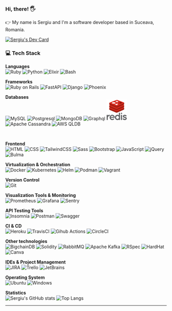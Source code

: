 ### Hi, there! 🖐️

👉 My name is Sergiu and I'm a software developer based in Suceava, Romania.<br>

<a style="align: center;" href="https://app.daily.dev/sergiulupaiescu"><img src="https://api.daily.dev/devcards/v2/VjhcIgjSA19OnYaVnmpeP.png?type=default&r=sj5" width="356" alt="Sergiu's Dev Card"/></a>

### 💻 Tech Stack
<b>Languages</b><br>
<img src="https://cdn.jsdelivr.net/gh/devicons/devicon/icons/ruby/ruby-original-wordmark.svg" title="Ruby" style="height: 4rem; background-color:white"/>
<img src="https://cdn.jsdelivr.net/gh/devicons/devicon/icons/python/python-original.svg" title="Python" style="height: 4rem"/>
<img src="https://github.com/user-attachments/assets/86148b96-87dd-4c2d-bcad-f094985cc6eb" title="Elixir" alt="Elixir" style="height: 4rem"/>
<img src="https://cdn.jsdelivr.net/gh/devicons/devicon@latest/icons/bash/bash-plain.svg" title="Bash" alt="Bash" style="height: 4rem;"/>
<br>

<b>Frameworks</b><br>
<img src="https://upload.wikimedia.org/wikipedia/commons/6/62/Ruby_On_Rails_Logo.svg" title="Ruby on Rails" style="height: 4rem"/>
<img src="https://cdn.jsdelivr.net/gh/devicons/devicon/icons/fastapi/fastapi-original.svg" title="FastAPI" style="height: 4rem"/>
<img src="https://cdn.worldvectorlogo.com/logos/django.svg" title="Django" style="height: 4rem; background-color:white"/>
<img src="https://github.com/user-attachments/assets/56285d33-9d30-4c50-addb-7f66c7d0791f" title="Phoenix" alt="Phoenix" style="height: 4rem;"/>
<br>

<b>Databases</b><br>
<img src="https://cdn.jsdelivr.net/gh/devicons/devicon/icons/mysql/mysql-original-wordmark.svg" title="MySQL" style="height: 4rem"/>
<img src="https://cdn.jsdelivr.net/gh/devicons/devicon/icons/postgresql/postgresql-original-wordmark.svg" title="Postgresql" style="height: 4rem"/>
<img src="https://cdn.jsdelivr.net/gh/devicons/devicon/icons/mongodb/mongodb-original-wordmark.svg" title="MongoDB" style="height: 4rem; background-color:white"/>
<img src="https://www.vectorlogo.zone/logos/graphql/graphql-icon.svg" title="Graphql" style="height: 4rem; background-color:white"/>
<img src="https://raw.githubusercontent.com/devicons/devicon/master/icons/redis/redis-original-wordmark.svg" title="Redis" style="height: 4rem; background-color:white"/>
<img src="https://github.com/user-attachments/assets/a344f589-9016-4d28-a471-77cc8f75e763" title="Apache Cassandra" alt="Apache Cassandra" style="height: 4rem;"/>
<img src="https://github.com/user-attachments/assets/519ff5c2-780e-4e9d-9832-a2e0d84e3b78" title="AWS QLDB" alt="AWS QLDB" style="height: 4rem;"/>

<br>

<b>Frontend</b><br>
<img src="https://cdn.jsdelivr.net/gh/devicons/devicon/icons/html5/html5-original-wordmark.svg" title="HTML" style="height: 4rem"/>
<img src="https://github.com/user-attachments/assets/7aa365f1-f144-4dfc-b33f-3cefe8cb4c78" title="CSS" alt="CSS" style="height: 4rem;"/>
<img src="https://github.com/user-attachments/assets/2ed35523-792b-4301-b251-8c15bb560558" title="TailwindCSS" alt="TailwindCSS" style="height: 4rem;"/>
<img src="https://github.com/user-attachments/assets/ddd2e7cf-038b-474e-b247-a61ecc593d05" title="Sass" alt="Sass" style="height: 4rem;"/>
<img src="https://github.com/user-attachments/assets/311d4191-b076-4c45-a193-9cc3cac40d4f" title="Bootstrap" alt="Bootstrap" style="height: 4rem;"/>
<img src="https://github.com/user-attachments/assets/0a8e8d01-50ae-4bf2-9a17-e17ef94e3d86" title="JavaScript" alt="JavaScript" style="height: 4rem;"/>
<img src="https://github.com/user-attachments/assets/de5b1aa5-f073-4bcf-90df-0b8b56d7be30" title="jQuery" alt="jQuery" style="height: 4rem;"/>
<img src="https://raw.githubusercontent.com/gilbarbara/logos/804dc257b59e144eaca5bc6ffd16949752c6f789/logos/bulma.svg" title="Bulma" style="height: 4rem; background-color:white"/>
<br>

<b>Virtualization & Orchestration</b><br>
<img src="https://cdn.jsdelivr.net/gh/devicons/devicon/icons/docker/docker-original-wordmark.svg" title="Docker" style="height: 4rem"/>
<img src="https://github.com/user-attachments/assets/d39b721d-0893-436b-b866-d48d056d2b0b" title="Kubernetes" alt="Kubernetes" style="height: 4rem;"/>
<img src="https://github.com/user-attachments/assets/782ff299-f3ae-4df7-85fb-87be4d745e87" title="Helm" alt="Helm" style="height: 4rem;"/>
<img src="https://github.com/user-attachments/assets/18d15042-991f-419e-b13a-5a1432464b10" title="Podman" alt="Podman" style="height: 4rem;"/>
<img src="https://github.com/user-attachments/assets/a8367fa3-4d59-42c1-b3c6-384389a33c75" title="Vagrant" alt="Vagrant" style="height: 4rem;"/>

<b>Version Control</b><br>
<img src="https://cdn.jsdelivr.net/gh/devicons/devicon/icons/git/git-plain.svg" title="Git" style="height: 4rem"/>

<b>Visualization Tools & Monitoring</b><br>
<img src="https://github.com/user-attachments/assets/d26dd299-3d4a-416c-abca-72eb206ba12d" title="Prometheus" alt="Prometheus" style="height: 4rem;"/>
<img src="https://github.com/user-attachments/assets/2f0077e0-e5f6-4d80-b5b7-e9d40a5a4f76" title="Grafana" alt="Grafana" style="height: 4rem;"/>
<img src="https://cdn.jsdelivr.net/gh/devicons/devicon@latest/icons/sentry/sentry-original.svg" title="Sentry" alt="Sentry" style="height: 4rem;" /> 

<b>API Testing Tools</b><br>
<img src="https://github.com/user-attachments/assets/11d9fec4-9f78-4564-a22e-2edb4c9ca09b" title="Insomnia" alt="Insomnia" style="height: 4rem;"/>
<img src="https://www.vectorlogo.zone/logos/getpostman/getpostman-icon.svg" title="Postman" alt="Postman" style="height: 4rem; background-color:white"/>
<img src="https://github.com/user-attachments/assets/1884c838-19ab-455d-b834-bb690f3deb43" title="Swagger" alt="Swagger" style="height: 4rem;"/>

<b>CI & CD</b><br>
<img src="https://github.com/user-attachments/assets/71dea4c0-8d92-4158-85af-d94383875d9a" title="Heroku" alt="Heroku" style="height: 4rem;"/>
<img src="https://www.vectorlogo.zone/logos/travis-ci/travis-ci-icon.svg" title="TravisCI" style="height: 4rem; background-color:white"/>
<img src="https://github.com/user-attachments/assets/71cfcb79-77b3-4631-95c2-d0cd48a658ca" title="Gihub Actions" style="height: 4rem; background-color:white"/>
<img src="https://github.com/user-attachments/assets/d2950f5b-55bb-4ec9-b212-53928303aa90" title="CircleCI" style="height: 4rem; background-color:white"/>

<b>Other technologies</b><br>
<img src="https://cdn.icon-icons.com/icons2/2699/PNG/512/bigchaindb_logo_icon_167810.png" title="BigchainDB" style="height: 4rem; background-color:white"/>
<img src="https://cdn.icon-icons.com/icons2/2107/PNG/128/file_type_solidity_icon_130156.png" title="Solidity" style="height: 4rem; background-color:white"/>
<img src="https://cdn.jsdelivr.net/gh/devicons/devicon@latest/icons/rabbitmq/rabbitmq-original.svg" title="RabbitMQ" alt="RabbitMQ" style="height: 4rem;" />
<img src="https://github.com/user-attachments/assets/2e4e5640-28f4-402e-a9cf-442a7a9ac920" title="Apache Kafka" alt="Apache Kafka" style="height: 4rem;" />
<img src="https://github.com/user-attachments/assets/123a0f97-cc49-4812-a78f-76497a2f0642" title="RSpec" alt="RSpec" style="height: 4rem;"/>
<img src="https://github.com/user-attachments/assets/693a64a8-68c8-4d95-8aea-cb1bf6bd4567" title="HardHat" alt="HardHat" style="height: 4rem;"/>
<img src="https://github.com/user-attachments/assets/098e88e4-7f72-434a-9834-e657dc1c74d7" title="Canva" alt="Canva" style="height: 4rem;"/>

<b>IDEs & Project Management</b><br>
<img src="https://github.com/user-attachments/assets/4eb7332e-0427-4b42-922d-13164367ed8d" title="Jira" alt="JIRA" style="height: 4rem;"/>
<img src="https://github.com/user-attachments/assets/cc11e9b0-908b-435e-b08f-fdf06d7c195b" title="Trello" alt="Trello" style="height: 4rem;"/>
<img src="https://github.com/user-attachments/assets/3eda17ec-969c-4743-930b-03c80346b899" title="JetBrains" alt="JetBrains" style="height: 4rem;"/>

<b>Operating System</b><br>
<img src="https://github.com/user-attachments/assets/e3006087-58a3-4a99-bd32-c3254ccd0b07" title="Ubuntu" alt="Ubuntu" style="height: 4rem; background-color:white"/>
<img src="https://github.com/user-attachments/assets/70b01da1-1226-4d77-82ea-471e0f851e76" title="Windows" alt="Windows" style="height: 4rem; background-color:white"/>

</p>

<b>Statistics</b><br>
![Sergiu's GitHub stats](https://github-readme-stats.vercel.app/api?username=SergiuLupaiescu&show_icons=true&show=reviews,discussions_started,discussions_answered,prs_merged,prs_merged_percentage)
![Top Langs](https://github-readme-stats.vercel.app/api/top-langs/?username=SergiuLupaiescu&langs_count=20&layout=compact&card_width=320&count_private=true)

------
